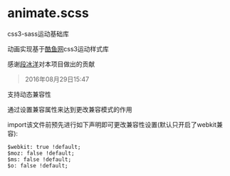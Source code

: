 animate.scss
===============

css3-sass运动基础库

动画实现基于[酷鱼网](https://github.com/coolfishstudio)css3运动样式库

感谢[段冰洋](https://github.com/duanbingyang)对本项目做出的贡献

>2016年08月29日15:47

支持动态兼容性

通过设置兼容属性来达到更改兼容模式的作用

import该文件前预先进行如下声明即可更改兼容性设置(默认只开启了webkit兼容):

	$webkit: true !default;
	$moz: false !default;
	$ms: false !default;
	$o: false !default;




